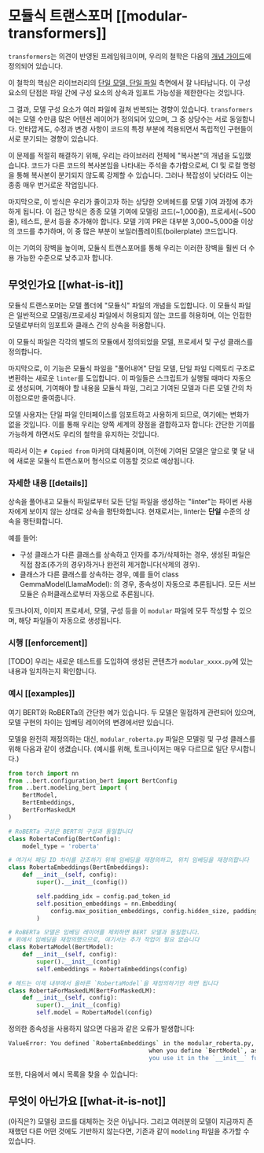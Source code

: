 # 모듈식 트랜스포머 [[modular-transformers]]

`transformers`는 의견이 반영된 프레임워크이며, 우리의 철학은 다음의 [개념 가이드](./philosophy)에 정의되어 있습니다.

이 철학의 핵심은 라이브러리의 [단일 모델, 단일 파일](https://huggingface.co/blog/transformers-design-philosophy) 측면에서 잘 나타납니다. 이 구성 요소의 단점은 파일 간에 구성 요소의 상속과 임포트 가능성을 제한한다는 것입니다.

그 결과, 모델 구성 요소가 여러 파일에 걸쳐 반복되는 경향이 있습니다. `transformers`에는 모델 수만큼 많은 어텐션 레이어가 정의되어 있으며, 그 중 상당수는 서로 동일합니다. 안타깝게도, 수정과 변경 사항이 코드의 특정 부분에 적용되면서 독립적인 구현들이 서로 분기되는 경향이 있습니다.

이 문제를 적절히 해결하기 위해, 우리는 라이브러리 전체에 "복사본"의 개념을 도입했습니다. 코드가 다른 코드의 복사본임을 나타내는 주석을 추가함으로써, CI 및 로컬 명령을 통해 복사본이 분기되지 않도록 강제할 수 있습니다. 그러나 복잡성이 낮더라도 이는 종종 매우 번거로운 작업입니다.

마지막으로, 이 방식은 우리가 줄이고자 하는 상당한 오버헤드를 모델 기여 과정에 추가하게 됩니다. 이 접근 방식은 종종 모델 기여에 모델링 코드(~1,000줄), 프로세서(~500줄), 테스트, 문서 등을 추가해야 합니다. 모델 기여 PR은 대부분 3,000~5,000줄 이상의 코드를 추가하며, 이 중 많은 부분이 보일러플레이트(boilerplate) 코드입니다.

이는 기여의 장벽을 높이며, 모듈식 트랜스포머를 통해 우리는 이러한 장벽을 훨씬 더 수용 가능한 수준으로 낮추고자 합니다.

## 무엇인가요 [[what-is-it]]

모듈식 트랜스포머는 모델 폴더에 "모듈식" 파일의 개념을 도입합니다. 이 모듈식 파일은 일반적으로 모델링/프로세싱 파일에서 허용되지 않는 코드를 허용하며, 이는 인접한 모델로부터의 임포트와 클래스 간의 상속을 허용합니다.

이 모듈식 파일은 각각의 별도의 모듈에서 정의되었을 모델, 프로세서 및 구성 클래스를 정의합니다.

마지막으로, 이 기능은 모듈식 파일을 "풀어내어" 단일 모델, 단일 파일 디렉토리 구조로 변환하는 새로운 `linter`를 도입합니다. 이 파일들은 스크립트가 실행될 때마다 자동으로 생성되며, 기여해야 할 내용을 모듈식 파일, 그리고 기여된 모델과 다른 모델 간의 차이점으로만 줄여줍니다.

모델 사용자는 단일 파일 인터페이스를 임포트하고 사용하게 되므로, 여기에는 변화가 없을 것입니다. 이를 통해 우리는 양쪽 세계의 장점을 결합하고자 합니다: 간단한 기여를 가능하게 하면서도 우리의 철학을 유지하는 것입니다.

따라서 이는 `# Copied from` 마커의 대체품이며, 이전에 기여된 모델은 앞으로 몇 달 내에 새로운 모듈식 트랜스포머 형식으로 이동할 것으로 예상됩니다.

### 자세한 내용 [[details]]

상속을 풀어내고 모듈식 파일로부터 모든 단일 파일을 생성하는 "linter"는 파이썬 사용자에게 보이지 않는 상태로 상속을 평탄화합니다. 현재로서는, linter는 **단일** 수준의 상속을 평탄화합니다.

예를 들어:
- 구성 클래스가 다른 클래스를 상속하고 인자를 추가/삭제하는 경우, 생성된 파일은 직접 참조(추가의 경우)하거나 완전히 제거합니다(삭제의 경우).
- 클래스가 다른 클래스를 상속하는 경우, 예를 들어 class GemmaModel(LlamaModel): 의 경우, 종속성이 자동으로 추론됩니다. 모든 서브모듈은 슈퍼클래스로부터 자동으로 추론됩니다.

토크나이저, 이미지 프로세서, 모델, 구성 등을 이 `modular` 파일에 모두 작성할 수 있으며, 해당 파일들이 자동으로 생성됩니다.

### 시행 [[enforcement]]

[TODO] 우리는 새로운 테스트를 도입하여 생성된 콘텐츠가 `modular_xxxx.py`에 있는 내용과 일치하는지 확인합니다.

### 예시 [[examples]]

여기 BERT와 RoBERTa의 간단한 예가 있습니다. 두 모델은 밀접하게 관련되어 있으며, 모델 구현의 차이는 임베딩 레이어의 변경에서만 있습니다.

모델을 완전히 재정의하는 대신, `modular_roberta.py` 파일은 모델링 및 구성 클래스를 위해 다음과 같이 생겼습니다. (예시를 위해, 토크나이저는 매우 다르므로 일단 무시합니다.)

```python
from torch import nn
from ..bert.configuration_bert import BertConfig
from ..bert.modeling_bert import (
    BertModel,
    BertEmbeddings,
    BertForMaskedLM
)

# RoBERTa 구성은 BERT의 구성과 동일합니다
class RobertaConfig(BertConfig):
    model_type = 'roberta'

# 여기서 패딩 ID 차이를 강조하기 위해 임베딩을 재정의하고, 위치 임베딩을 재정의합니다
class RobertaEmbeddings(BertEmbeddings):
    def __init__(self, config):
        super().__init__(config())

        self.padding_idx = config.pad_token_id
        self.position_embeddings = nn.Embedding(
            config.max_position_embeddings, config.hidden_size, padding_idx=self.padding_idx
        )

# RoBERTa 모델은 임베딩 레이어를 제외하면 BERT 모델과 동일합니다.
# 위에서 임베딩을 재정의했으므로, 여기서는 추가 작업이 필요 없습니다
class RobertaModel(BertModel):
    def __init__(self, config):
        super().__init__(config)
        self.embeddings = RobertaEmbeddings(config)

# 헤드는 이제 내부에서 올바른 `RobertaModel`을 재정의하기만 하면 됩니다
class RobertaForMaskedLM(BertForMaskedLM):
    def __init__(self, config):
        super().__init__(config)
        self.model = RobertaModel(config)
```

정의한 종속성을 사용하지 않으면 다음과 같은 오류가 발생합니다:

```bash
ValueError: You defined `RobertaEmbeddings` in the modular_roberta.py, it should be used
                                        when you define `BertModel`, as it is one of it's direct dependencies. Make sure
                                        you use it in the `__init__` function.
```

또한, 다음에서 예시 목록을 찾을 수 있습니다:

## 무엇이 아닌가요 [[what-it-is-not]]

(아직은?) 모델링 코드를 대체하는 것은 아닙니다. 그리고 여러분의 모델이 지금까지 존재했던 다른 어떤 것에도 기반하지 않는다면, 기존과 같이 `modeling` 파일을 추가할 수 있습니다.
